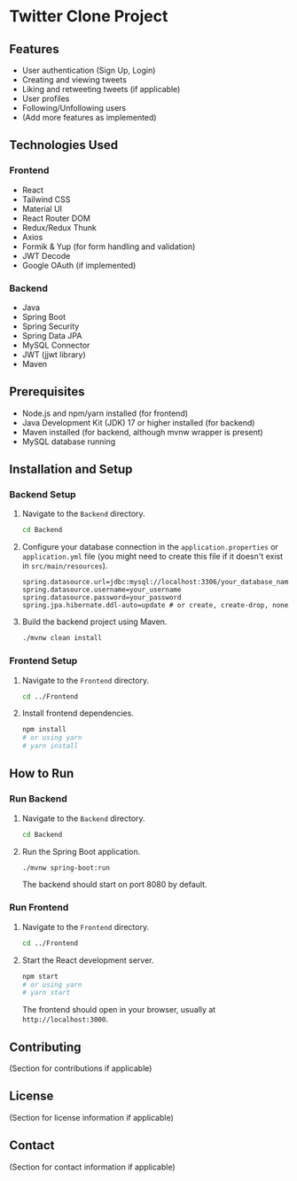 # Twitter Clone Project

## Features

- User authentication (Sign Up, Login)
- Creating and viewing tweets
- Liking and retweeting tweets (if applicable)
- User profiles
- Following/Unfollowing users
- (Add more features as implemented)

## Technologies Used

### Frontend

- React
- Tailwind CSS
- Material UI
- React Router DOM
- Redux/Redux Thunk
- Axios
- Formik & Yup (for form handling and validation)
- JWT Decode
- Google OAuth (if implemented)

### Backend

- Java
- Spring Boot
- Spring Security
- Spring Data JPA
- MySQL Connector
- JWT (jjwt library)
- Maven

## Prerequisites

- Node.js and npm/yarn installed (for frontend)
- Java Development Kit (JDK) 17 or higher installed (for backend)
- Maven installed (for backend, although mvnw wrapper is present)
- MySQL database running

## Installation and Setup

### Backend Setup

1.  Navigate to the `Backend` directory.
    ```bash
    cd Backend
    ```
2.  Configure your database connection in the `application.properties` or `application.yml` file (you might need to create this file if it doesn't exist in `src/main/resources`).
    ```properties
    spring.datasource.url=jdbc:mysql://localhost:3306/your_database_name
    spring.datasource.username=your_username
    spring.datasource.password=your_password
    spring.jpa.hibernate.ddl-auto=update # or create, create-drop, none
    ```
3.  Build the backend project using Maven.
    ```bash
    ./mvnw clean install
    ```

### Frontend Setup

1.  Navigate to the `Frontend` directory.
    ```bash
    cd ../Frontend
    ```
2.  Install frontend dependencies.
    ```bash
    npm install
    # or using yarn
    # yarn install
    ```

## How to Run

### Run Backend

1.  Navigate to the `Backend` directory.
    ```bash
    cd Backend
    ```
2.  Run the Spring Boot application.
    ```bash
    ./mvnw spring-boot:run
    ```
    The backend should start on port 8080 by default.

### Run Frontend

1.  Navigate to the `Frontend` directory.
    ```bash
    cd ../Frontend
    ```
2.  Start the React development server.
    ```bash
    npm start
    # or using yarn
    # yarn start
    ```
    The frontend should open in your browser, usually at `http://localhost:3000`.

## Contributing

(Section for contributions if applicable)

## License

(Section for license information if applicable)

## Contact

(Section for contact information if applicable)
